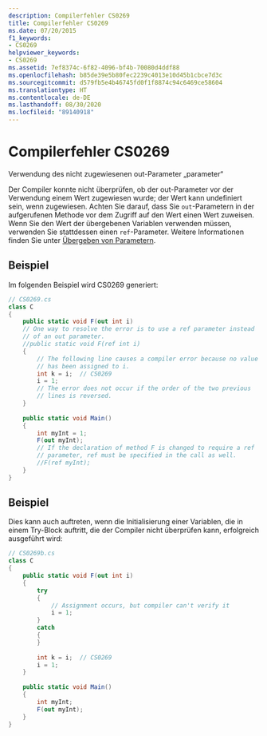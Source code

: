 ```yaml
---
description: Compilerfehler CS0269
title: Compilerfehler CS0269
ms.date: 07/20/2015
f1_keywords:
- CS0269
helpviewer_keywords:
- CS0269
ms.assetid: 7ef8374c-6f82-4096-bf4b-70080d4ddf88
ms.openlocfilehash: b85de39e5b80fec2239c4013e10d45b1cbce7d3c
ms.sourcegitcommit: d579fb5e4b46745fd0f1f8874c94c6469ce58604
ms.translationtype: HT
ms.contentlocale: de-DE
ms.lasthandoff: 08/30/2020
ms.locfileid: "89140918"
---
```

# <a name="compiler-error-cs0269"></a>Compilerfehler CS0269
Verwendung des nicht zugewiesenen out-Parameter „parameter“  
  
 Der Compiler konnte nicht überprüfen, ob der out-Parameter vor der Verwendung einem Wert zugewiesen wurde; der Wert kann undefiniert sein, wenn zugewiesen. Achten Sie darauf, dass Sie `out`-Parametern in der aufgerufenen Methode vor dem Zugriff auf den Wert einen Wert zuweisen. Wenn Sie den Wert der übergebenen Variablen verwenden müssen, verwenden Sie stattdessen einen `ref`-Parameter. Weitere Informationen finden Sie unter [Übergeben von Parametern](../../programming-guide/classes-and-structs/passing-parameters.md).  
  
## <a name="example"></a>Beispiel  
 Im folgenden Beispiel wird CS0269 generiert:  
  
```csharp  
// CS0269.cs  
class C  
{  
    public static void F(out int i)  
    // One way to resolve the error is to use a ref parameter instead  
    // of an out parameter.  
    //public static void F(ref int i)  
    {  
        // The following line causes a compiler error because no value  
        // has been assigned to i.  
        int k = i;  // CS0269  
        i = 1;  
        // The error does not occur if the order of the two previous
        // lines is reversed.  
    }  
  
    public static void Main()  
    {  
        int myInt = 1;  
        F(out myInt);  
        // If the declaration of method F is changed to require a ref  
        // parameter, ref must be specified in the call as well.  
        //F(ref myInt);  
    }  
}  
```  
  
## <a name="example"></a>Beispiel  
 Dies kann auch auftreten, wenn die Initialisierung einer Variablen, die in einem Try-Block auftritt, die der Compiler nicht überprüfen kann, erfolgreich ausgeführt wird:  
  
```csharp  
// CS0269b.cs  
class C  
{  
    public static void F(out int i)  
    {  
        try  
        {  
            // Assignment occurs, but compiler can't verify it  
            i = 1;  
        }  
        catch  
        {  
        }  
  
        int k = i;  // CS0269  
        i = 1;  
    }  
  
    public static void Main()  
    {  
        int myInt;  
        F(out myInt);  
    }  
}  
```
